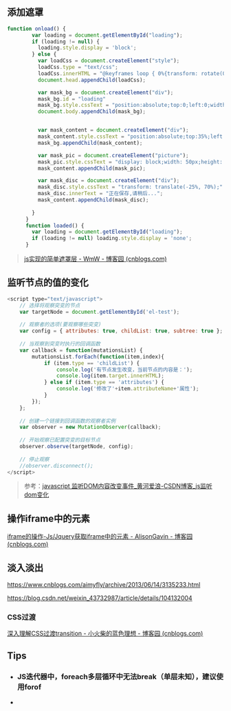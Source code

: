## 添加遮罩

```javascript
function onload() {
        var loading = document.getElementById("loading");
        if (loading != null) {
          loading.style.display = 'block';
        } else {
          var loadCss = document.createElement("style");
          loadCss.type = "text/css";
          loadCss.innerHTML = "@keyframes loop { 0%{transform: rotate(0deg);} 100%{ transform: rotate(360deg);}";
          document.head.appendChild(loadCss);

          var mask_bg = document.createElement("div");
          mask_bg.id = "loading"
          mask_bg.style.cssText = "position:absolute;top:0;left:0;width:100%;height:100%;background-color:#777;opacity:0.6;z-index:10001;"
          document.body.appendChild(mask_bg);


          var mask_content = document.createElement("div");
          mask_content.style.cssText = "position:absolute;top:35%;left:42%;color: #fff;text-align:center;padding:z-index:10001;"
          mask_bg.appendChild(mask_content);

          var mask_pic = document.createElement("picture");
          mask_pic.style.cssText = "display: block;width: 50px;height: 50px;border-radius: 50%;box-shadow:#fff 0 2px 0; animation: loop 1s infinite;-webkit-animation: loop 1s infinite;";
          mask_content.appendChild(mask_pic);

          var mask_disc = document.createElement("div");
          mask_disc.style.cssText = "transform: translate(-25%, 70%);"
          mask_disc.innerText = "正在保存,请稍后...";
          mask_content.appendChild(mask_disc);
          
        }
      }
      function loaded() {
        var loading = document.getElementById("loading");
        if (loading != null) loading.style.display = 'none';
      }
```

> [js实现的简单遮罩层 - WmW - 博客园 (cnblogs.com)](https://www.cnblogs.com/luludongxu/p/5909548.html)



## 监听节点的值的变化

```js
<script type="text/javascript">
    // 选择将观察突变的节点
    var targetNode = document.getElementById('el-test');
 
    // 观察者的选项(要观察哪些突变)
    var config = { attributes: true, childList: true, subtree: true };
 
    // 当观察到突变时执行的回调函数
    var callback = function(mutationsList) {
        mutationsList.forEach(function(item,index){
            if (item.type == 'childList') {
                console.log('有节点发生改变，当前节点的内容是：');
                console.log(item.target.innerHTML);
            } else if (item.type == 'attributes') {
                console.log('修改了'+item.attributeName+'属性');
            }
        });
    };
 
    // 创建一个链接到回调函数的观察者实例
    var observer = new MutationObserver(callback);
 
    // 开始观察已配置突变的目标节点
    observer.observe(targetNode, config);
 
    // 停止观察
    //observer.disconnect();
</script>
```

> 参考：[javascript 监听DOM内容改变事件_黄河爱浪-CSDN博客_js监听dom变化](https://blog.csdn.net/u013350495/article/details/90755115)





## 操作iframe中的元素

[iframe的操作-Js/Jquery获取iframe中的元素 - AlisonGavin - 博客园 (cnblogs.com)](https://www.cnblogs.com/alisonGavin/p/8315634.html)





## 淡入淡出

https://www.cnblogs.com/aimyfly/archive/2013/06/14/3135233.html

https://blog.csdn.net/weixin_43732987/article/details/104132004

### CSS过渡

[深入理解CSS过渡transition - 小火柴的蓝色理想 - 博客园 (cnblogs.com)](https://www.cnblogs.com/xiaohuochai/p/5347930.html)



## Tips

* ### JS迭代器中，foreach多层循环中无法break（单层未知），建议使用forof

* 


